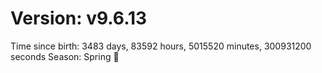# Version: v9.6.13
Time since birth: 3483 days, 83592 hours, 5015520 minutes, 300931200 seconds
Season: Spring 🌸
